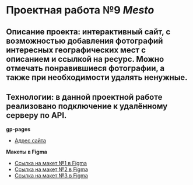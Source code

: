 # Проектная работа №9 *Mesto*
## Описание проекта: интерактивный сайт, с возможностью добавления фотографий интересных географических мест с описанием и ссылкой на ресурс. Можно отмечать понравившиеся фотографии, а также при необходимости удалять ненужные.
## Технологии: в данной проектной работе реализовано подключение к удалённому серверу по API.
**gp-pages**
* [Адрес сайта](https://nvsh31.github.io/mesto/)

**Макеты в Figma**

* [Ссылка на макет №1 в Figma](https://www.figma.com/file/2cn9N9jSkmxD84oJik7xL7/JavaScript.-Sprint-4?node-id=0%3A1)
* [Ссылка на макет №2 в Figma]( https://www.figma.com/file/bjyvbKKJN2naO0ucURl2Z0/JavaScript.-Sprint-5?node-id=0%3A1)
* [Ссылка на макет №3 в Figma]( https://www.figma.com/file/kRVLKwYG3d1HGLvh7JFWRT/JavaScript.-Sprint-6?node-id=0%3A1&t=d5IMK6yVktSvtxnF-0)
